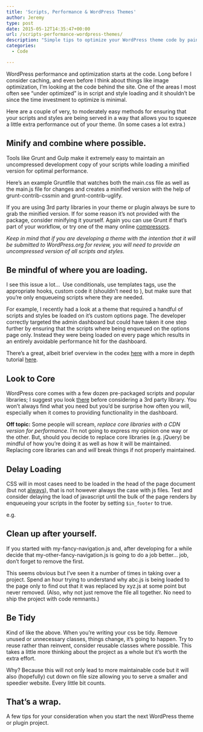 ```yaml
---
title: 'Scripts, Performance & WordPress Themes'
author: Jeremy
type: post
date: 2015-05-12T14:35:47+00:00
url: /scripts-performance-wordpress-themes/
description: "Simple tips to optimize your WordPress theme code by paing attention to script loading."
categories:
  - Code

---
```

WordPress performance and optimization starts at the code. Long before I consider caching, and even before I think about things like image optimization, I&#8217;m looking at the code behind the site. One of the areas I most often see &#8220;under optimized&#8221; is in script and style loading and it shouldn&#8217;t be since the time investment to optimize is minimal. 

Here are a couple of very, to moderately easy methods for ensuring that your scripts and styles are being served in a way that allows you to squeeze a little extra performance out of your theme. (In some cases a lot extra.) 

<!--more-->

## Minify and combine where possible.

Tools like Grunt and Gulp make it extremely easy to maintain an uncompressed development copy of your scripts while loading a minified version for optimal performance. 

Here&#8217;s an example Gruntfile that watches both the main.css file as well as the main.js file for changes and creates a minified version with the help of grunt-contrib-cssmin and grunt-contrib-uglify. 

<script src="https://gist.github.com/jeremyjaymes/8b6a9fd5dcd568a3c875.js"></script>

If you are using 3rd party libraries in your theme or plugin always be sure to grab the minified version. If for some reason it&#8217;s not provided with the package, consider minifying it yourself. Again you can use Grunt if that&#8217;s part of your workflow, or try one of the many online [compressors][1].

_Keep in mind that if you are developing a theme with the intention that it will be submitted to WordPress.org for review, you will need to provide an uncompressed version of all scripts and styles._

## Be mindful of where you are loading.

I see this issue a lot&#8230;  Use conditionals, use templates tags, use the appropriate hooks, custom code it (shouldn&#8217;t need to ), but make sure that you&#8217;re only enqueueing scripts where they are needed.

For example, I recently had a look at a theme that required a handful of scripts and styles be loaded on it&#8217;s custom options page. The developer correctly targeted the admin dashboard but could have taken it one step further by ensuring that the scripts where being enqueued on the options page only. Instead they were being loaded on every page which results in an entirely avoidable performance hit for the dashboard.

There&#8217;s a great, albeit brief overview in the codex <a href="https://codex.wordpress.org/Plugin_API/Action_Reference/admin_enqueue_scripts#Example:_Target_a_Specific_Admin_Page" target="_blank">here</a> with a more in depth tutorial <a href="https://pippinsplugins.com/loading-scripts-correctly-in-the-wordpress-admin/" target="_blank">here</a>.

## Look to Core

WordPress core comes with a few dozen pre-packaged scripts and popular libraries; I suggest you look <a href="https://codex.wordpress.org/Function_Reference/wp_enqueue_script#Default_Scripts_Included_and_Registered_by_WordPress" target="_blank">there</a> before considering a 3rd party library. You won&#8217;t always find what you need but you&#8217;d be surprise how often you will, especially when it comes to providing functionality in the dashboard.

**Off topic:** Some people will scream, _replace core libraries with a CDN version for performance_. I&#8217;m not going to express my opinion one way or the other. But, should you decide to replace core libraries (e.g. jQuery) be mindful of how you&#8217;re doing it as well as how it will be maintained. Replacing core libraries can and _will_ break things if not properly maintained. 

## Delay Loading

CSS will in most cases need to be loaded in the head of the page document (but not [always][2]), that is not however always the case with js files. Test and consider delaying the load of javascript until the bulk of the page renders by enqueueing your scripts in the footer by setting `$in_footer` to true.

e.g. 
<script src="https://gist.github.com/jeremyjaymes/4ae8f740b02d9373c20f.js"></script>

## Clean up after yourself.

If you started with my-fancy-navigation.js and, after developing for a while decide that my-other-fancy-navigation.js is going to do a job better&hellip; job, don&#8217;t forget to remove the first. 

This seems obvious but I&#8217;ve seen it a number of times in taking over a project. Spend an hour trying to understand why abc.js is being loaded to the page only to find out that it was replaced by xyz.js at some point but never removed. (Also, why not just remove the file all together. No need to ship the project with code remnants.)

## Be Tidy

Kind of like the above. When you&#8217;re writing your css be tidy. Remove unused or unnecessary classes, things change, it&#8217;s going to happen. Try to reuse rather than reinvent, consider reusable classes where possible. This takes a little more thinking about the project as a whole but it&#8217;s worth the extra effort.

Why? Because this will not only lead to more maintainable code but it will also (hopefully) cut down on file size allowing you to serve a smaller and speedier website. Every little bit counts.

## That&#8217;s a wrap.

A few tips for your consideration when you start the next WordPress theme or plugin project.

 [1]: http://jscompress.com/
 [2]: https://www.google.com/search?q=critical+css